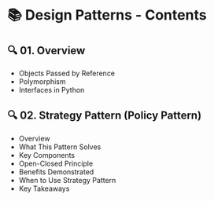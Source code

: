 # 📚 Design Patterns - Contents

## 🔍 01. Overview
   - Objects Passed by Reference
   - Polymorphism  
   - Interfaces in Python

## 🔍 02. Strategy Pattern (Policy Pattern)
   - Overview
   - What This Pattern Solves
   - Key Components
   - Open-Closed Principle
   - Benefits Demonstrated
   - When to Use Strategy Pattern
   - Key Takeaways